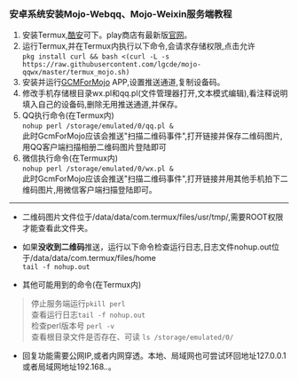 ### 安卓系统安装Mojo-Webqq、Mojo-Weixin服务端教程  

1. 安装Termux,[酷安](https://www.coolapk.com/apk/com.termux)可下。play商店有最新版[官网](https://termux.com/)。  
2. 运行Termux,并在Termux内执行以下命令,会请求存储权限,点击允许  
`pkg install curl && bash <(curl -L -s https://raw.githubusercontent.com/lgcde/mojo-qqwx/master/termux_mojo.sh)`  
3. 安装并运行[GCMForMojo](https://www.coolapk.com/apk/com.swjtu.gcmformojo) APP,设置推送通道,复制设备码。
4. 修改手机存储根目录wx.pl和qq.pl(文件管理器打开,文本模式编辑),看注释说明填入自己的设备码,删除无用推送通道,并保存。  
5. QQ执行命令(在Termux内)  
`nohup perl /storage/emulated/0/qq.pl &`  
此时GcmForMojo应该会推送"扫描二维码事件",打开链接并保存二维码图片,用QQ客户端扫描相册二维码图片登陆即可  
6. 微信执行命令(在Termux内)  
`nohup perl /storage/emulated/0/wx.pl &`  
此时GcmForMojo应该会推送"扫描二维码事件",打开链接并用其他手机拍下二维码图片,用微信客户端扫描登陆即可。  

---
- 二维码图片文件位于/data/data/com.termux/files/usr/tmp/,需要ROOT权限才能查看此文件夹。  
- 如果**没收到二维码**推送，运行以下命令检查运行日志,日志文件nohup.out位于/data/data/com.termux/files/home  
``tail -f nohup.out``  

- 其他可能用到的命令(在Termux内)  
 >停止服务端运行``pkill perl``  
 >查看运行日志``tail -f nohup.out``  
 >检查perl版本号 ``perl -v``  
 >查看根目录文件是否存在、可读 ``ls /storage/emulated/0/``  
- 回复功能需要公网IP,或者内网穿透。本地、局域网也可尝试环回地址127.0.0.1或者局域网地址192.168.*.*。

